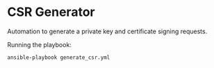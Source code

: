# CSR Generator

Automation to generate a private key and certificate signing requests.

Running the playbook:
```bash
ansible-playbook generate_csr.yml
```